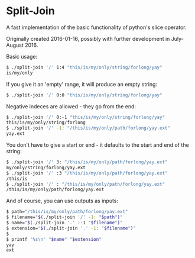 # Split-Join
A fast implementation of the basic functionality of python's slice operator.

Originally created 2016-01-16, possibly with further development in July-August 2016.

Basic usage:
```sh
$ ./split-join '/' 1:4 "this/is/my/only/string/forlong/yay"
is/my/only
```

If you give it an 'empty' range, it will produce an empty string:
```sh
$ ./split-join '/' 0:0 "this/is/my/only/string/forlong/yay"

```

Negative indeces are allowed - they go from the end:
```sh
$ ./split-join '/' 0:-1 "this/is/my/only/string/forlong/yay"
this/is/my/only/string/forlong
$ ./split-join '/' -1: "/this/is/my/only/path/forlong/yay.ext"
yay.ext
```

You don't have to give a start or end - it defaults to the start and end of the string:
```sh
$ ./split-join '/' 3: "/this/is/my/only/path/forlong/yay.ext"
my/only/string/forlong/yay.ext
$ ./split-join '/' :3 "/this/is/my/only/path/forlong/yay.ext"
/this/is
$ ./split-join '/' : "/this/is/my/only/path/forlong/yay.ext"
/this/is/my/only/path/forlong/yay.ext
```

And of course, you can use outputs as inputs:
```sh
$ path="/this/is/my/only/path/forlong/yay.ext"
$ filename="$(./split-join '/' -1: "$path")"
$ name="$(./split-join '.' :-1 "$filename")"
$ extension="$(./split-join '.' -1: "$filename")"
$ 
$ printf '%s\n' "$name" "$extension"
yay
ext
```
